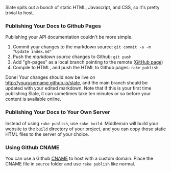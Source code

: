 Slate spits out a bunch of static HTML, Javascript, and CSS, so it's pretty trivial to host.

### Publishing Your Docs to Github Pages

Publishing your API documentation couldn't be more simple.

 1. Commit your changes to the markdown source: `git commit -a -m "Update index.md"`
 2. Push the *markdown source* changes to Github: `git push`
 3. Add "gh-pages" as a local branch pointing to the remote ([GitHub page](https://help.github.com/articles/creating-project-pages-manually))
 4. Compile to HTML, and push the HTML to Github pages: `rake publish`

Done! Your changes should now be live on http://yourusername.github.io/slate, and the main branch should be updated with your edited markdown. Note that if this is your first time publishing Slate, it can sometimes take ten minutes or so before your content is available online.

### Publishing Your Docs to Your Own Server

Instead of using `rake publish`, use `rake build`. Middleman will build your website to the `build` directory of your project, and you can copy those static HTML files to the server of your choice.

### Using Github CNAME

You can use a Github [CNAME](https://help.github.com/articles/setting-up-a-custom-domain-with-github-pages) to host with a custom domain. Place the CNAME file in `source` folder and use `rake publish` like normal.